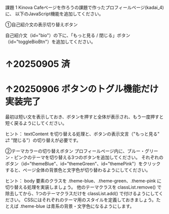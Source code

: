 課題 1
Kinova Cafeページを作ろうの課題で作ったプロフィールページ(kadai_4)に、
以下のJavaScript機能を追加してください。

①自己紹介文の表示切り替えボタン

自己紹介文（id="bio"）の下に、「もっと見る / 閉じる」ボタン（id="toggleBioBtn"）を追加してください。
# ↑20250905 済
# ↑20250906 ボタンのトグル機能だけ実装完了

最初は短い文を表示しておき、ボタンを押すと全体が表示され、もう一度押すと短く戻るようにしてください。

ヒント：
textContent を切り替える処理と、ボタンの表示文言（"もっと見る" ⇄ "閉じる"）の切り替えが必要です。



②テーマカラーの切り替えボタン
プロフィールページ内に、ブルー・グリーン・ピンクのテーマを切り替える3つのボタンを追加してください。
それぞれのボタン（id="themeBlue"、id="themeGreen"、id="themePink"）をクリックすると、ページ全体の背景色と文字色が切り替わるようにしてください。

ヒント：
body 要素のクラスを .theme-blue、.theme-green、.theme-pink に切り替える処理を実装しましょう。
他のテーマクラスを classList.remove() で除去してから、1つのテーマクラスだけを classList.add() で付けるようにしてください。
CSSにはそれぞれのテーマ用のスタイルを定義しておきましょう。たとえば .theme-blue は青系の背景・文字色になるようにします。